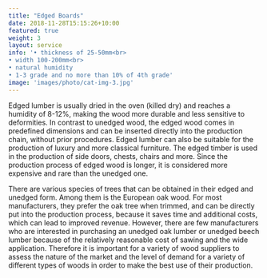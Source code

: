 ```yaml
---
title: "Edged Boards"
date: 2018-11-28T15:15:26+10:00
featured: true
weight: 3
layout: service
info: '• thickness of 25-50mm<br>
• width 100-200mm<br>
• natural humidity
• 1-3 grade and no more than 10% of 4th grade'
image: 'images/photo/cat-img-3.jpg'
---
```


Edged lumber is usually dried in the oven (killed dry) and reaches a humidity of 8-12%, making the wood more durable and less sensitive to deformities. In contrast to unedged wood, the edged wood comes in predefined dimensions and can be inserted directly into the production chain, without prior procedures. Edged lumber can also be suitable for the production of luxury and more classical furniture. The edged timber is used in the production of side doors, chests, chairs and more. Since the production process of edged wood is longer, it is considered more expensive and rare than the unedged one.

There are various species of trees that can be obtained in their edged and unedged form. Among them is the European oak wood. For most manufacturers, they prefer the oak tree when trimmed, and can be directly put into the production process, because it saves time and additional costs, which can lead to improved revenue. However, there are few manufacturers who are interested in purchasing an unedged oak lumber or unedged beech lumber because of the relatively reasonable cost of sawing and the wide application. Therefore it is important for a variety of wood suppliers to assess the nature of the market and the level of demand for a variety of different types of woods in order to make the best use of their production.